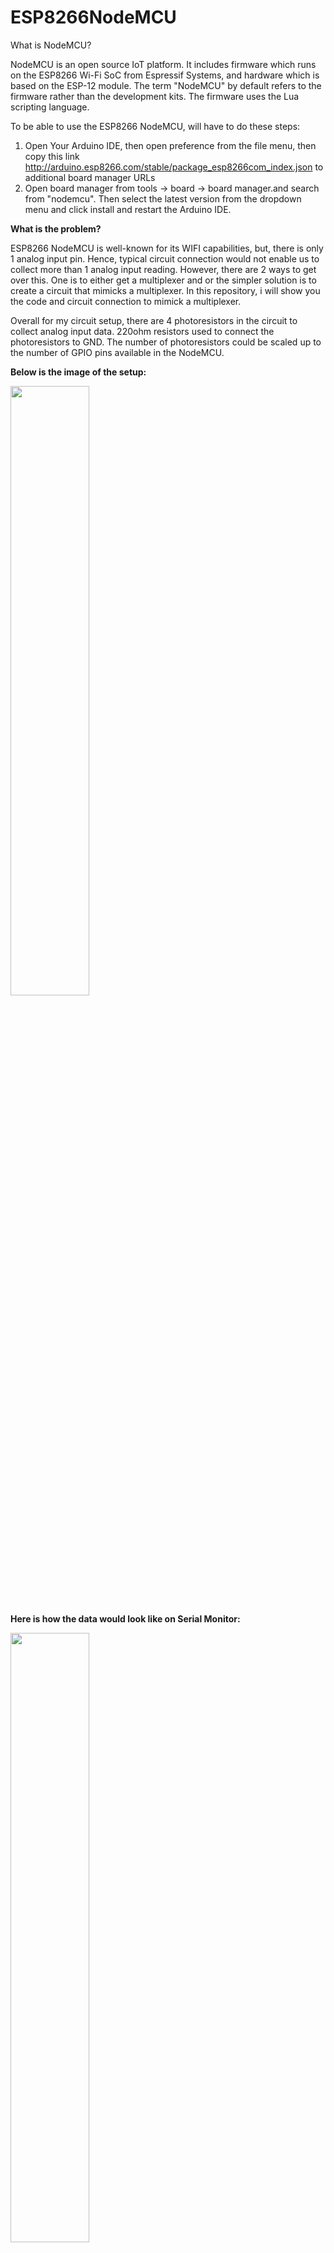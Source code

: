 # ESP8266NodeMCU

What is NodeMCU?

NodeMCU is an open source IoT platform. It includes firmware which runs on the ESP8266 Wi-Fi SoC from Espressif Systems, and hardware which is based on the ESP-12 module. The term "NodeMCU" by default refers to the firmware rather than the development kits. The firmware uses the Lua scripting language.

To be able to use the ESP8266 NodeMCU, will have to do these steps:

1. Open Your Arduino IDE, then open preference from the file menu, then copy this link http://arduino.esp8266.com/stable/package_esp8266com_index.json to additional board manager URLs
2. Open board manager from tools -> board -> board manager.and search from "nodemcu". Then select the latest version from the dropdown menu and click install and restart the Arduino IDE.

**What is the problem?**

ESP8266 NodeMCU is well-known for its WIFI capabilities, but, there is only 1 analog input pin. Hence, typical circuit connection would not enable us to collect more than 1 analog input reading. However, there are 2 ways to get over this. One is to either get a multiplexer and or the simpler solution is to create a circuit that mimicks a multiplexer. In this repository, i will show you the code and circuit connection to mimick a multiplexer.

Overall for my circuit setup, there are 4 photoresistors in the circuit to collect analog input data. 220ohm resistors used to connect the photoresistors to GND. The number of photoresistors could be scaled up to the number of GPIO pins available in the NodeMCU.

**Below is the image of the setup:**

<img src="https://user-images.githubusercontent.com/84378807/139074780-ce2ab4a7-d1ba-452f-b3b2-348deca67bbd.jpg" width=50% height=50%>

**Here is how the data would look like on Serial Monitor:**

<img src="https://user-images.githubusercontent.com/84378807/139074382-e1fb980e-bebb-4cf8-8c97-e940fa59990b.png" width=50% height=50%>

**NodeMCU GPIO Pins**

<img src="https://user-images.githubusercontent.com/84378807/138916812-6ccfff58-1db8-4f80-8389-28262be5e41c.png" width=50% height=50%>

**Arduino Resistors**

<img src="https://user-images.githubusercontent.com/84378807/139075330-ff25e6ae-01ed-441e-b21e-01304a01189a.png" width=50% height=50%>

**Reference:**
https://www.youtube.com/watch?v=QW0YcxN3pao&ab_channel=cabuu

